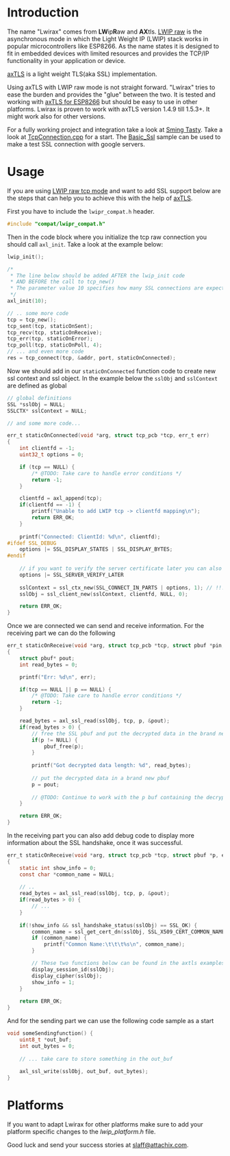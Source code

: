 Introduction
============
The name "Lwirax" comes from **LW**ip**R**aw and **AX**tls. 
[LWIP raw](http://lwip.wikia.com/wiki/Raw/TCP) is the asynchronous mode in which the Light Weight IP (LWIP) stack works in popular
microcontrollers like ESP8266. As the name states it is designed to fit in embedded devices with limited resources and provides 
the TCP/IP functionality in your application or device. 

[axTLS](http://axtls.sourceforge.net/) is a light weight TLS(aka SSL) implementation. 

Using axTLS with LWIP raw mode is not straight forward. "Lwirax" tries to ease the burden and provides the "glue" between the two.
It is tested and working with [axTLS for ESP8266](https://github.com/igrr/axtls-8266) but should be easy to use in other
platforms. Lwirax is proven to work with axTLS version 1.4.9 till 1.5.3+. It might work also for other versions.

For a fully working project and integration take a look at [Sming Tasty](https://github.com/slaff/Sming). 
Take a look at [TcpConnection.cpp](https://github.com/slaff/Sming/blob/tasty/Sming/SmingCore/Network/TcpConnection.cpp) for a start.
The [Basic_Ssl](https://github.com/slaff/Sming/tree/tasty/samples/Basic_Ssl) sample can be used to make a test SSL connection with google servers.

Usage
=====

If you are using [LWIP raw tcp mode](http://lwip.wikia.com/wiki/Raw/TCP) and want to add SSL support below are the steps that can help you to achieve this with the help of [axTLS]( http://axtls.sourceforge.net/ ).
		
First you have to include the `lwipr_compat.h` header.

```C
#include "compat/lwipr_compat.h"
```

Then in the code block where you initialize the tcp raw connection you should call `axl_init`.
Take a look at the example below:

```C
lwip_init();

/* 
 * The line below should be added AFTER the lwip_init code
 * AND BEFORE the call to tcp_new()
 * The parameter value 10 specifies how many SSL connections are expected
 */ 
axl_init(10);

// .. some more code
tcp = tcp_new();
tcp_sent(tcp, staticOnSent);
tcp_recv(tcp, staticOnReceive);
tcp_err(tcp, staticOnError);
tcp_poll(tcp, staticOnPoll, 4);
// ... and even more code 
res = tcp_connect(tcp, &addr, port, staticOnConnected);


```

Now we should add in our `staticOnConnected` function code to create new ssl context and ssl object. 
In the example below the `sslObj` and `sslContext` are defined as global

```C
// global definitions
SSL *sslObj = NULL;
SSLCTX* sslContext = NULL;

// and some more code...

err_t staticOnConnected(void *arg, struct tcp_pcb *tcp, err_t err)
{
	int clientfd = -1;
	uint32_t options = 0;

	if (tcp == NULL) {
		/* @TODO: Take care to handle error conditions */
		return -1;
	}

	clientfd = axl_append(tcp);
	if(clientfd == -1) {
		printf("Unable to add LWIP tcp -> clientfd mapping\n");
		return ERR_OK;
	}
	
	printf("Connected: ClientId: %d\n", clientfd);
#ifdef SSL_DEBUG
	options |= SSL_DISPLAY_STATES | SSL_DISPLAY_BYTES;
#endif	
	
	// if you want to verify the server certificate later you can also add the following option
	options |= SSL_SERVER_VERIFY_LATER
	
	sslContext = ssl_ctx_new(SSL_CONNECT_IN_PARTS | options, 1); // !!! SSL_CONNECT_IN_PARTS must be in the flags !!!
	sslObj = ssl_client_new(sslContext, clientfd, NULL, 0);

	return ERR_OK;
}
```


Once we are connected we can send and receive information. For the receiving part we can do the following

```C
err_t staticOnReceive(void *arg, struct tcp_pcb *tcp, struct pbuf *pin, err_t err)
{
	struct pbuf* pout;
	int read_bytes = 0;

	printf("Err: %d\n", err);

	if(tcp == NULL || p == NULL) {
		/* @TODO: Take care to handle error conditions */
		return -1;
	}

	read_bytes = axl_ssl_read(sslObj, tcp, p, &pout);
	if(read_bytes > 0) {
	    // free the SSL pbuf and put the decrypted data in the brand new pout pbuf
		if(p != NULL) {
			pbuf_free(p);
		}
		
		printf("Got decrypted data length: %d", read_bytes);
		
		// put the decrypted data in a brand new pbuf
		p = pout;
	
		// @TODO: Continue to work with the p buf containing the decrypted data 
	}

	return ERR_OK;
}
```

In the receiving part you can also add debug code to display more information about the SSL handshake, once it was successful.


```C
err_t staticOnReceive(void *arg, struct tcp_pcb *tcp, struct pbuf *p, err_t err)
{
	static int show_info = 0;
	const char *common_name = NULL;
	
	// ..
	read_bytes = axl_ssl_read(sslObj, tcp, p, &pout);
	if(read_bytes > 0) {
	    // ...
	}
	
	if(!show_info && ssl_handshake_status(sslObj) == SSL_OK) {
		common_name = ssl_get_cert_dn(sslObj, SSL_X509_CERT_COMMON_NAME);
		if (common_name) {
			printf("Common Name:\t\t\t%s\n", common_name);
		}

		// These two functions below can be found in the axtls examples
		display_session_id(sslObj); 
		display_cipher(sslObj);
		show_info = 1;
	}
	
	return ERR_OK;
}

```


And for the sending part we can use the following code sample as a start

```C
void someSendingfunction() {
	uint8_t *out_buf;
	int out_bytes = 0;
	
	// ... take care to store something in the out_buf
	
	axl_ssl_write(sslObj, out_buf, out_bytes);
}

```

Platforms
=========
If you want to adapt Lwirax for other platforms make sure to add your platform specific changes to the *lwip_platform.h* file.

Good luck and send your success stories at slaff@attachix.com.
